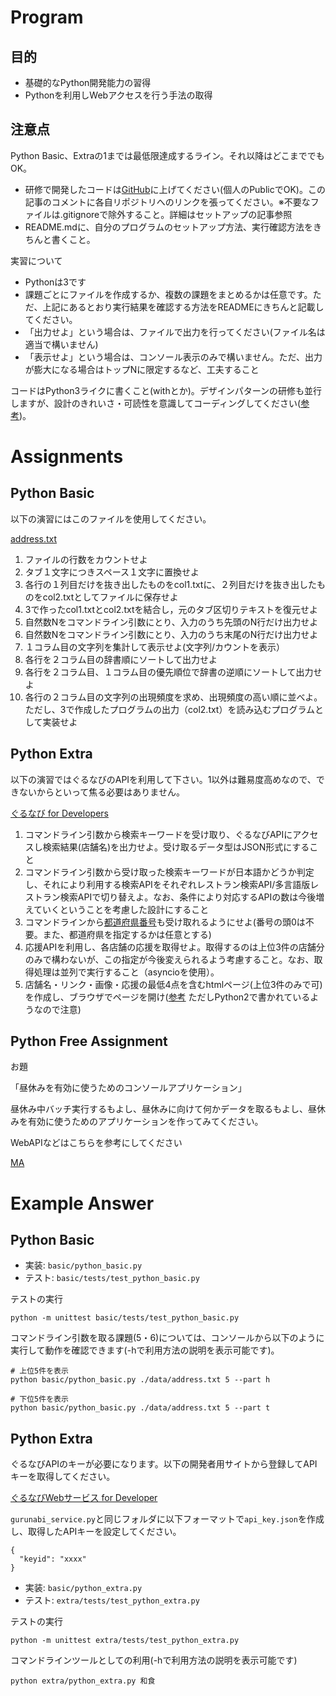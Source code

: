 # Program

## 目的

* 基礎的なPython開発能力の習得
* Pythonを利用しWebアクセスを行う手法の取得

## 注意点

Python Basic、Extraの1までは最低限達成するライン。それ以降はどこまででもOK。

* 研修で開発したコードは[GitHub](https://github.com/)に上げてください(個人のPublicでOK)。この記事のコメントに各自リポジトリへのリンクを張ってください。※不要なファイルは.gitignoreで除外すること。詳細はセットアップの記事参照
* README.mdに、自分のプログラムのセットアップ方法、実行確認方法をきちんと書くこと。

実習について

* Pythonは3です
* 課題ごとにファイルを作成するか、複数の課題をまとめるかは任意です。ただ、上記にあるとおり実行結果を確認する方法をREADMEにきちんと記載してください。
* 「出力せよ」という場合は、ファイルで出力を行ってください(ファイル名は適当で構いません)
* 「表示せよ」という場合は、コンソール表示のみで構いません。ただ、出力が膨大になる場合はトップNに限定するなど、工夫すること

コードはPython3ライクに書くこと(withとか)。デザインパターンの研修も並行しますが、設計のきれいさ・可読性を意識してコーディングしてください([参考](http://qiita.com/icoxfog417/items/f737d6c84b733f649461))。

# Assignments

## Python Basic

以下の演習にはこのファイルを使用してください。

[address.txt](https://drive.google.com/file/d/0B1mQfOwV0VUHVG1aeGtJTVZWQVE/view?usp=sharing)

1. ファイルの行数をカウントせよ
2. タブ１文字につきスペース１文字に置換せよ
3. 各行の１列目だけを抜き出したものをcol1.txtに、２列目だけを抜き出したものをcol2.txtとしてファイルに保存せよ
4. 3で作ったcol1.txtとcol2.txtを結合し，元のタブ区切りテキストを復元せよ
5. 自然数Nをコマンドライン引数にとり、入力のうち先頭のN行だけ出力せよ
6. 自然数Nをコマンドライン引数にとり、入力のうち末尾のN行だけ出力せよ
7. １コラム目の文字列を集計して表示せよ(文字列/カウントを表示）
8. 各行を２コラム目の辞書順にソートして出力せよ
9. 各行を２コラム目、１コラム目の優先順位で辞書の逆順にソートして出力せよ
10. 各行の２コラム目の文字列の出現頻度を求め、出現頻度の高い順に並べよ。ただし、3で作成したプログラムの出力（col2.txt）を読み込むプログラムとして実装せよ


## Python Extra

以下の演習ではぐるなびのAPIを利用して下さい。1以外は難易度高めなので、できないからといって焦る必要はありません。

[ぐるなび for Developers](http://api.gnavi.co.jp/api/manual/restsearch/)

1. コマンドライン引数から検索キーワードを受け取り、ぐるなびAPIにアクセスし検索結果(店舗名)を出力せよ。受け取るデータ型はJSON形式にすること
2. コマンドライン引数から受け取った検索キーワードが日本語かどうか判定し、それにより利用する検索APIをそれぞれレストラン検索API/多言語版レストラン検索APIで切り替えよ。なお、条件により対応するAPIの数は今後増えていくということを考慮した設計にすること
3. コマンドラインから[都道府県番号](http://ja.wikipedia.org/wiki/%E5%85%A8%E5%9B%BD%E5%9C%B0%E6%96%B9%E5%85%AC%E5%85%B1%E5%9B%A3%E4%BD%93%E3%82%B3%E3%83%BC%E3%83%89)も受け取れるようにせよ(番号の頭0は不要。また、都道府県を指定するかは任意とする)
4. 応援APIを利用し、各店舗の応援を取得せよ。取得するのは上位3件の店舗分のみで構わないが、この指定が今後変えられるよう考慮すること。なお、取得処理は並列で実行すること（asyncioを使用）。
5. 店舗名・リンク・画像・応援の最低4点を含むhtmlページ(上位3件のみで可)を作成し、ブラウザでページを開け([参考](http://programminghistorian.org/lessons/creating-and-viewing-html-files-with-python) ただしPython2で書かれているようなので注意)

## Python Free Assignment

お題

「昼休みを有効に使うためのコンソールアプリケーション」

昼休み中バッチ実行するもよし、昼休みに向けて何かデータを取るもよし、昼休みを有効に使うためのアプリケーションを作ってみてください。

WebAPIなどはこちらを参考にしてください

[MA](http://mashupaward.jp/apis)


# Example Answer

## Python Basic

* 実装: `basic/python_basic.py`
* テスト: `basic/tests/test_python_basic.py`

テストの実行

```
python -m unittest basic/tests/test_python_basic.py
```

コマンドライン引数を取る課題(5・6)については、コンソールから以下のように実行して動作を確認できます(-hで利用方法の説明を表示可能です)。

```
# 上位5件を表示
python basic/python_basic.py ./data/address.txt 5 --part h

# 下位5件を表示
python basic/python_basic.py ./data/address.txt 5 --part t
```

## Python Extra

ぐるなびAPIのキーが必要になります。以下の開発者用サイトから登録してAPIキーを取得してください。  

[ぐるなびWebサービス for Developer](http://api.gnavi.co.jp/api/)

`gurunabi_service.py`と同じフォルダに以下フォーマットで`api_key.json`を作成し、取得したAPIキーを設定してください。

```
{
  "keyid": "xxxx"
}
```

* 実装: `basic/python_extra.py`
* テスト: `extra/tests/test_python_extra.py`

テストの実行

```
python -m unittest extra/tests/test_python_extra.py
```

コマンドラインツールとしての利用(-hで利用方法の説明を表示可能です)

```
python extra/python_extra.py 和食
```
